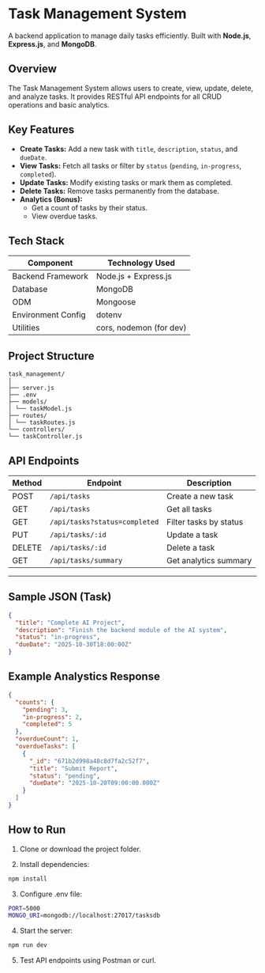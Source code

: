 # Task Management System

A backend application to manage daily tasks efficiently. Built with **Node.js**, **Express.js**, and **MongoDB**.

## Overview

The Task Management System allows users to create, view, update, delete, and analyze tasks. It provides RESTful API endpoints for all CRUD operations and basic analytics.

## Key Features

- **Create Tasks:** Add a new task with `title`, `description`, `status`, and `dueDate`.
- **View Tasks:** Fetch all tasks or filter by `status` (`pending`, `in-progress`, `completed`).
- **Update Tasks:** Modify existing tasks or mark them as completed.
- **Delete Tasks:** Remove tasks permanently from the database.
- **Analytics (Bonus):**
  - Get a count of tasks by their status.
  - View overdue tasks.

## Tech Stack

| Component        | Technology Used            |
|-----------------|----------------------------|
| Backend Framework| Node.js + Express.js       |
| Database         | MongoDB                    |
| ODM              | Mongoose                   |
| Environment Config | dotenv                   |
| Utilities        | cors, nodemon (for dev)    |


## Project Structure

```
task_management/
│
├── server.js
├── .env
├── models/
│ └── taskModel.js
├── routes/
│ └── taskRoutes.js
└── controllers/
└── taskController.js
```

## API Endpoints

| Method | Endpoint | Description |
|--------|----------|-------------|
| POST   | `/api/tasks` | Create a new task |
| GET    | `/api/tasks` | Get all tasks |
| GET    | `/api/tasks?status=completed` | Filter tasks by status |
| PUT    | `/api/tasks/:id` | Update a task |
| DELETE | `/api/tasks/:id` | Delete a task |
| GET    | `/api/tasks/summary` | Get analytics summary |

---

## Sample JSON (Task)

```json
{
  "title": "Complete AI Project",
  "description": "Finish the backend module of the AI system",
  "status": "in-progress",
  "dueDate": "2025-10-30T18:00:00Z"
}
```

## Example Analystics Response
```json
{
  "counts": {
    "pending": 3,
    "in-progress": 2,
    "completed": 5
  },
  "overdueCount": 1,
  "overdueTasks": [
    {
      "_id": "671b2d998a48c8d7fa2c52f7",
      "title": "Submit Report",
      "status": "pending",
      "dueDate": "2025-10-20T09:00:00.000Z"
    }
  ]
}
```
##  How to Run

1. Clone or download the project folder.

2. Install dependencies:
```bash
npm install
```

3. Configure .env file:
```bash
PORT=5000
MONGO_URI=mongodb://localhost:27017/tasksdb
```

4. Start the server:
```bash
npm run dev
```

5. Test API endpoints using Postman or curl.